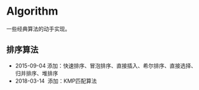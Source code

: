 # Algorithm

一些经典算法的动手实现。

## 排序算法

- 2015-09-04	添加：快速排序、冒泡排序、直接插入、希尔排序、直接选择、归并排序、堆排序
- 2018-03-14  添加：KMP匹配算法


